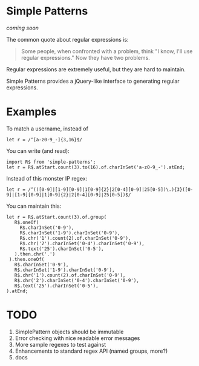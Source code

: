 # Simple Patterns

*coming soon*

The common quote about regular expressions is:

> Some people, when confronted with a problem,
> think "I know, I'll use regular expressions."
> Now they have two problems.

Regular expressions are extremely useful, but they are hard to maintain.

Simple Patterns provides a jQuery-like interface to generating regular
expressions.

# Examples

To match a username, instead of

    let r = /^[a-z0-9_-]{3,16}$/

You can write (and read):

    import R$ from 'simple-patterns';
    let r = R$.atStart.count(3).to(16).of.charInSet('a-z0-9_-').atEnd;

Instead of this monster IP regex:

    let r = /^(([0-9]|[1-9][0-9]|1[0-9]{2}|2[0-4][0-9]|25[0-5])\.){3}([0-9]|[1-9][0-9]|1[0-9]{2}|2[0-4][0-9]|25[0-5])$/

You can maintain this:

    let r = R$.atStart.count(3).of.group(
       R$.oneOf(
         R$.charInSet('0-9'),
         R$.charInSet('1-9').charInSet('0-9'),
         R$.chr('1').count(2).of.charInSet('0-9'),
         R$.chr('2').charInSet('0-4').charInSet('0-9'),
         R$.text('25').charInSet('0-5'),
       ).then.chr('.')
     ).then.oneOf(
       R$.charInSet('0-9'),
       R$.charInSet('1-9').charInSet('0-9'),
       R$.chr('1').count(2).of.charInSet('0-9'),
       R$.chr('2').charInSet('0-4').charInSet('0-9'),
       R$.text('25').charInSet('0-5'),
    ).atEnd;


# TODO
1. SimplePattern objects should be immutable
1. Error checking with nice readable error messages
1. More sample regexes to test against
1. Enhancements to standard regex API (named groups, more?)
1. docs
